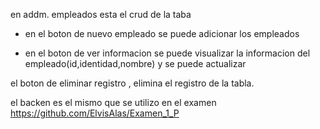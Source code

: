 en addm. empleados esta el crud de la taba

* en el boton de nuevo empleado se puede adicionar los empleados

* en el boton de ver informacion se puede visualizar la informacion del empleado(id,identidad,nombre) y se puede actualizar

el boton de eliminar registro , elimina el registro de la tabla.


el backen es el mismo que se utilizo en el examen  
    https://github.com/ElvisAlas/Examen_1_P